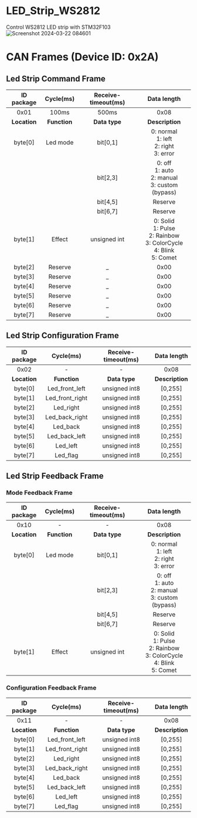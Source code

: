 # LED_Strip_WS2812
Control WS2812 LED strip with STM32F103
![Screenshot 2024-03-22 084601](https://github.com/WanL0q/LED_Strip_WS2812/assets/134664967/3e64fd06-0365-4d2e-80c9-7bd812c33679)

# CAN Frames (Device ID: 0x2A)
## Led Strip Command Frame

| **ID package**          | **Cycle(ms)** | **Receive-timeout(ms)** | **Data length**                                                             |
|:-----------------------:|:-------------:|:-----------------------:|:---------------------------------------------------------------------------:|
| 0x01                    | 100ms         | 500ms                   | 0x08                                                                        |
| **Location**            |  **Function** | **Data type**           | **Description**                                                             |
| byte[0]                 | Led mode      | bit[0,1]                | 0: normal<br>1: left<br>2: right<br>3: error                                |
|                         |               | bit[2,3]                | 0: off<br>1: auto<br>2: manual<br>3: custom (bypass)                        |
|                         |               | bit[4,5]                | Reserve                                                                     |
|                         |               | bit[6,7]                | Reserve                                                                     |
| byte[1]                 | Effect        | unsigned int            | 0: Solid<br>1: Pulse<br>2: Rainbow<br>3: ColorCycle<br>4: Blink<br>5: Comet |
| byte[2]                 | Reserve       | _                       | 0x00                                                                        |
| byte[3]                 | Reserve       | _                       | 0x00                                                                        |
| byte[4]                 | Reserve       | _                       | 0x00                                                                        |
| byte[5]                 | Reserve       | _                       | 0x00                                                                        |
| byte[6]                 | Reserve       | _                       | 0x00                                                                        |
| byte[7]                 | Reserve       | _                       | 0x00                                                                        |
## Led Strip Configuration Frame

| **ID package**         | **Cycle(ms)** | **Receive-timeout(ms)** | **Data length** |
|:----------------------:|:-------------:|:-----------------------:|:---------------:|
| 0x02                   | -             | -                       | 0x08            |
| **Location**           | **Function**  | **Data type**           | **Description** |
| byte[0]                |Led_front_left | unsigned int8           | [0,255]         |
| byte[1]                |Led_front_right| unsigned int8           | [0,255]         |
| byte[2]                |Led_right      | unsigned int8           | [0,255]         |
| byte[3]                |Led_back_right | unsigned int8           | [0,255]         |
| byte[4]                |Led_back       | unsigned int8           | [0,255]         |
| byte[5]                |Led_back_left  | unsigned int8           | [0,255]         |
| byte[6]                |Led_left       | unsigned int8           | [0,255]         |
| byte[7]                |Led_flag       | unsigned int8           | [0,255]         |

## Led Strip Feedback Frame
### Mode Feedback Frame
| **ID package**         | **Cycle(ms)** | **Receive-timeout(ms)** | **Data length** |
|:----------------------:|:-------------:|:-----------------------:|:---------------:|
| 0x10                   | -             | -                       | 0x08            |
| **Location**           | **Function**  | **Data type**           | **Description** |
| byte[0]                | Led mode      | bit[0,1]                | 0: normal<br>1: left<br>2: right<br>3: error                                |
|                        |               | bit[2,3]                | 0: off<br>1: auto<br>2: manual<br>3: custom (bypass)                        |
|                        |               | bit[4,5]                | Reserve                                                                     |
|                        |               | bit[6,7]                | Reserve                                                                     |
| byte[1]                | Effect        | unsigned int            | 0: Solid<br>1: Pulse<br>2: Rainbow<br>3: ColorCycle<br>4: Blink<br>5: Comet |
### Configuration Feedback Frame
| **ID package**         | **Cycle(ms)** | **Receive-timeout(ms)** | **Data length** |
|:----------------------:|:-------------:|:-----------------------:|:---------------:|
| 0x11                   | -             | -                       | 0x08            |
| **Location**           | **Function**  | **Data type**           | **Description** |
| byte[0]                |Led_front_left | unsigned int8           | [0,255]         |
| byte[1]                |Led_front_right| unsigned int8           | [0,255]         |
| byte[2]                |Led_right      | unsigned int8           | [0,255]         |
| byte[3]                |Led_back_right | unsigned int8           | [0,255]         |
| byte[4]                |Led_back       | unsigned int8           | [0,255]         |
| byte[5]                |Led_back_left  | unsigned int8           | [0,255]         |
| byte[6]                |Led_left       | unsigned int8           | [0,255]         |
| byte[7]                |Led_flag       | unsigned int8           | [0,255]         |
